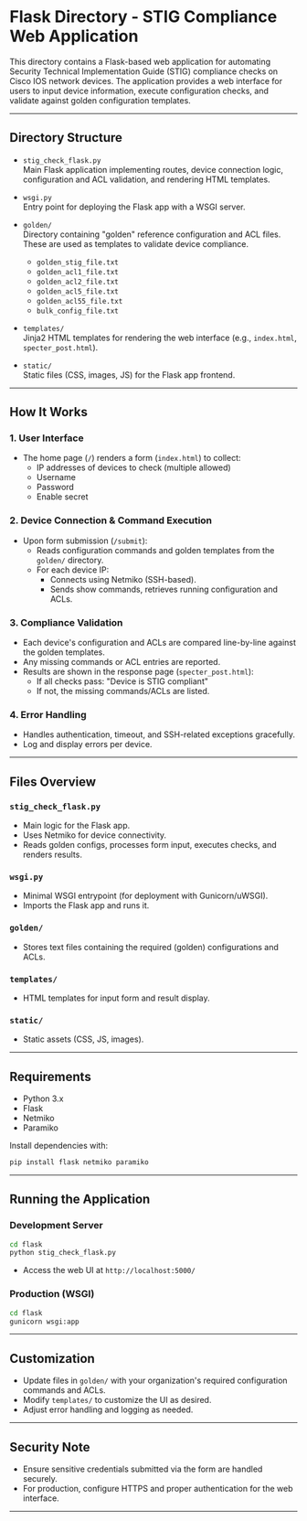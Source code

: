 # Flask Directory - STIG Compliance Web Application

This directory contains a Flask-based web application for automating Security Technical Implementation Guide (STIG) compliance checks on Cisco IOS network devices. The application provides a web interface for users to input device information, execute configuration checks, and validate against golden configuration templates.

---

## Directory Structure

- `stig_check_flask.py`  
  Main Flask application implementing routes, device connection logic, configuration and ACL validation, and rendering HTML templates.

- `wsgi.py`  
  Entry point for deploying the Flask app with a WSGI server.

- `golden/`  
  Directory containing "golden" reference configuration and ACL files. These are used as templates to validate device compliance.
    - `golden_stig_file.txt`
    - `golden_acl1_file.txt`
    - `golden_acl2_file.txt`
    - `golden_acl5_file.txt`
    - `golden_acl55_file.txt`
    - `bulk_config_file.txt`

- `templates/`  
  Jinja2 HTML templates for rendering the web interface (e.g., `index.html`, `specter_post.html`).

- `static/`  
  Static files (CSS, images, JS) for the Flask app frontend.

---

## How It Works

### 1. User Interface

- The home page (`/`) renders a form (`index.html`) to collect:
  - IP addresses of devices to check (multiple allowed)
  - Username
  - Password
  - Enable secret

### 2. Device Connection & Command Execution

- Upon form submission (`/submit`):
  - Reads configuration commands and golden templates from the `golden/` directory.
  - For each device IP:
    - Connects using Netmiko (SSH-based).
    - Sends show commands, retrieves running configuration and ACLs.

### 3. Compliance Validation

- Each device's configuration and ACLs are compared line-by-line against the golden templates.
- Any missing commands or ACL entries are reported.
- Results are shown in the response page (`specter_post.html`):
  - If all checks pass: "Device is STIG compliant"
  - If not, the missing commands/ACLs are listed.

### 4. Error Handling

- Handles authentication, timeout, and SSH-related exceptions gracefully.
- Log and display errors per device.

---

## Files Overview

### `stig_check_flask.py`
- Main logic for the Flask app.
- Uses Netmiko for device connectivity.
- Reads golden configs, processes form input, executes checks, and renders results.

### `wsgi.py`
- Minimal WSGI entrypoint (for deployment with Gunicorn/uWSGI).
- Imports the Flask app and runs it.

### `golden/`
- Stores text files containing the required (golden) configurations and ACLs.

### `templates/`
- HTML templates for input form and result display.

### `static/`
- Static assets (CSS, JS, images).

---

## Requirements

- Python 3.x
- Flask
- Netmiko
- Paramiko

Install dependencies with:
```bash
pip install flask netmiko paramiko
```

---

## Running the Application

### Development Server

```bash
cd flask
python stig_check_flask.py
```

- Access the web UI at `http://localhost:5000/`

### Production (WSGI)

```bash
cd flask
gunicorn wsgi:app
```

---

## Customization

- Update files in `golden/` with your organization's required configuration commands and ACLs.
- Modify `templates/` to customize the UI as desired.
- Adjust error handling and logging as needed.

---

## Security Note

- Ensure sensitive credentials submitted via the form are handled securely.
- For production, configure HTTPS and proper authentication for the web interface.

---
